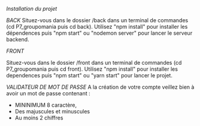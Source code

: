 *Installation du projet*

*BACK* 
Situez-vous dans le dossier /back dans un terminal de commandes (cd P7_groupomania puis cd back).
Utilisez "npm install" pour installer les dépendences puis "npm start" ou "nodemon server" pour lancer le serveur backend.

*FRONT*

Situez-vous dans le dossier /front dans un terminal de commandes (cd P7_groupomania puis cd front).
Utilisez "npm install" pour installer les dependences puis "npm start" ou "yarn start" pour lancer le projet.


*VALIDATEUR DE MOT DE PASSE*
A la création de votre compte veillez bien à avoir un mot de passe contenant : 
- MININIMUM 8 caractère, 
- Des majuscules et minuscules 
- Au moins 2 chiffres